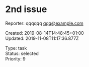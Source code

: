 # 2nd issue

Reporter: qqqqqq <qqq@example.com>  

Created: 2019-08-14T14:48:45+01:00  
Updated: 2019-11-08T11:17:36.877Z

Type: task  
Status: selected  
Priority: 9
